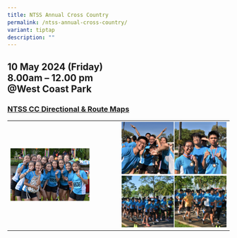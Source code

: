 ```yaml
---
title: NTSS Annual Cross Country
permalink: /ntss-annual-cross-country/
variant: tiptap
description: ""
---
```

<h2>10 May 2024 (Friday)<br>8.00am – 12.00 pm<br>@West Coast Park</h2>
<h3><a href="/files/2024/2024_NTSS_Cross_Country_Directional___Route_Maps_compressed.pdf" rel="noopener noreferrer nofollow" target="_blank">NTSS CC Directional &amp; Route Maps</a></h3>
<p></p>
<table>
<tbody>
<tr>
<td rowspan="1" colspan="1">
<div class="isomer-image-wrapper">
<img style="width: 75%;" height="auto" width="100%" alt="" src="/images/CC 2.jpg">
</div>
</td>
<td rowspan="1" colspan="1">
<div class="isomer-image-wrapper">
<img style="width: 100%" height="auto" width="100%" alt="" src="/images/x-country6.png">
</div>
<div class="isomer-image-wrapper">
<img style="width: 100%" height="auto" width="100%" alt="" src="/images/x-country4.png">
</div>
</td>
</tr>
</tbody>
</table>
<p></p>
